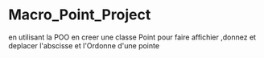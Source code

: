 # Macro_Point_Project
en  utilisant la POO en creer une classe Point pour faire affichier ,donnez et deplacer l'abscisse et l'Ordonne d'une pointe 
